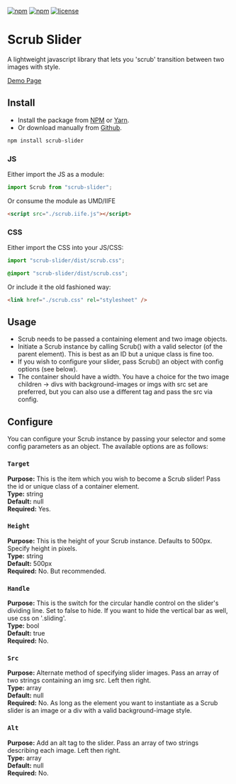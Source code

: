 [![npm](https://img.shields.io/npm/dt/scrub-slider.svg)]()
[![npm](https://img.shields.io/npm/v/scrub-slider.svg)]()
[![license](https://img.shields.io/github/license/recidvst/scrub-slider.svg)]()

# Scrub Slider

A lightweight javascript library that lets you 'scrub' transition between two images with style.

[Demo Page](https://recidvst.github.io/scrub-slider "scrub demo")

## Install

- Install the package from [NPM](https://www.npmjs.com/package/scrub-slider "npm download") or [Yarn](https://yarnpkg.com/en/package/scrub-slider "yarn download").
- Or download manually from [Github](https://github.com/Recidvst/scrub-slider/archive/master.zip "Github download").

```bash
npm install scrub-slider
```

### JS

Either import the JS as a module:

```js
import Scrub from "scrub-slider";
```

Or consume the module as UMD/IIFE

```html
<script src="./scrub.iife.js"></script>
```

### CSS

Either import the CSS into your JS/CSS:

```js
import "scrub-slider/dist/scrub.css";
```

```scss
@import "scrub-slider/dist/scrub.css";
```

Or include it the old fashioned way:

```html
<link href="./scrub.css" rel="stylesheet" />
```

## Usage

- Scrub needs to be passed a containing element and two image objects.
- Initiate a Scrub instance by calling Scrub() with a valid selector (of the parent element). This is best as an ID but a unique class is fine too.
- If you wish to configure your slider, pass Scrub() an object with config options (see below).
- The container should have a width. You have a choice for the two image children -> divs with background-images or imgs with src set are preferred, but you can also use a different tag and pass the src via config.

## Configure

You can configure your Scrub instance by passing your selector and some config parameters as an object. The available options are as follows:

### `Target`

**Purpose:** This is the item which you wish to become a Scrub slider! Pass the id or unique class of a container element.  
**Type:** string  
**Default:** null  
**Required:** Yes.

### `Height`

**Purpose:** This is the height of your Scrub instance. Defaults to 500px. Specify height in pixels.  
**Type:** string  
**Default:** 500px  
**Required:** No. But recommended.

### `Handle`

**Purpose:** This is the switch for the circular handle control on the slider's dividing line. Set to false to hide. If you want to hide the vertical bar as well, use css on '.sliding'.  
**Type:** bool  
**Default:** true  
**Required:** No.

### `Src`

**Purpose:** Alternate method of specifying slider images. Pass an array of two strings containing an img src. Left then right.  
**Type:** array  
**Default:** null  
**Required:** No. As long as the element you want to instantiate as a Scrub slider is an image or a div with a valid background-image style.

### `Alt`

**Purpose:** Add an alt tag to the slider. Pass an array of two strings describing each image. Left then right.  
**Type:** array  
**Default:** null  
**Required:** No.
